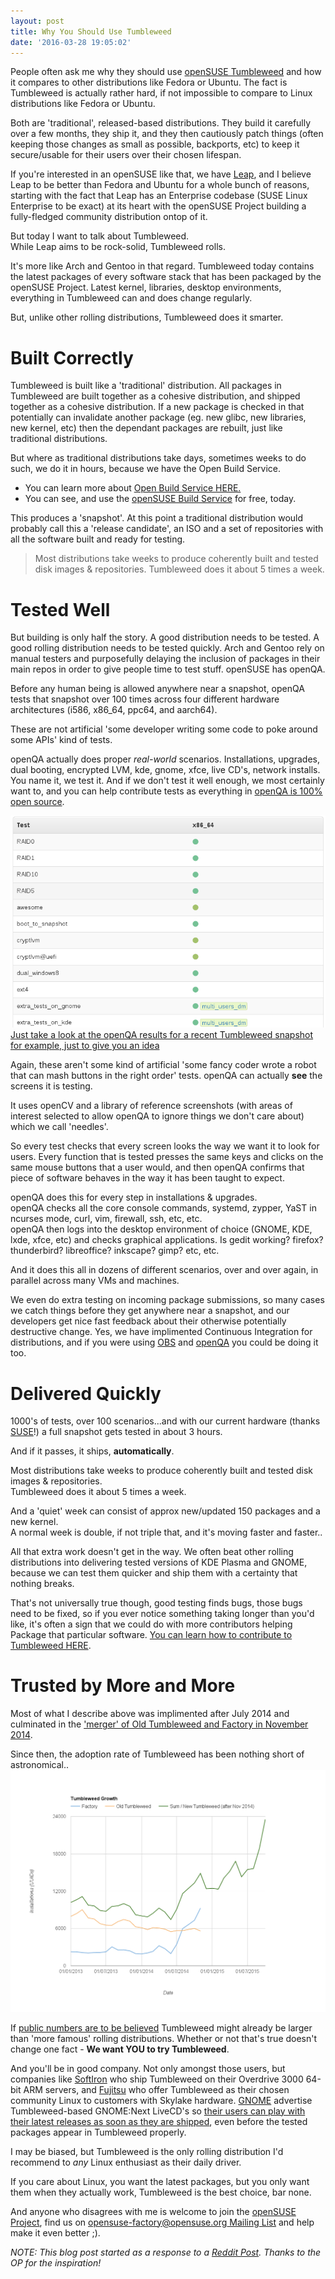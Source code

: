 ```yaml
---
layout: post
title: Why You Should Use Tumbleweed
date: '2016-03-28 19:05:02'
---
```

People often ask me why they should use [openSUSE Tumbleweed](http://www.opensuse.org) and how it compares to other distributions like Fedora or Ubuntu. The fact is Tumbleweed is actually rather hard, if not impossible to compare to Linux distributions like Fedora or Ubuntu.

Both are 'traditional', released-based distributions. They build it carefully over a few months, they ship it, and they then cautiously patch things (often keeping those changes as small as possible, backports, etc) to keep it secure/usable for their users over their chosen lifespan.

If you're interested in an openSUSE like that, we have [Leap](http://www.opensuse.org), and I believe Leap to be better than Fedora and Ubuntu for a whole bunch of reasons, starting with the fact that Leap has an Enterprise codebase (SUSE Linux Enterprise to be exact) at its heart with the openSUSE Project building a fully-fledged community distribution ontop of it.

But today I want to talk about Tumbleweed.  
While Leap aims to be rock-solid, Tumbleweed rolls.

It's more like Arch and Gentoo in that regard. Tumbleweed today contains the latest packages of every software stack that has been packaged by the openSUSE Project. Latest kernel, libraries, desktop environments, everything in Tumbleweed can and does change regularly.

But, unlike other rolling distributions, Tumbleweed does it smarter.

# Built Correctly
Tumbleweed is built like a 'traditional' distribution. All packages in Tumbleweed are built together as a cohesive distribution, and shipped together as a cohesive distribution. If a new package is checked in that potentially can invalidate another package (eg. new glibc, new libraries, new kernel, etc) then the dependant packages are rebuilt, just like traditional distributions.

But where as traditional distributions take days, sometimes weeks to do such, we do it in hours, because we have the Open Build Service.

* You can learn more about [Open Build Service HERE.](http://openbuildservice.org/)
* You can see, and use the [openSUSE Build Service](http://build.opensuse.org) for free, today.

This produces a 'snapshot'. At this point a traditional distribution would probably call this a 'release candidate', an ISO and a set of repositories with all the software built and ready for testing.

>Most distributions take weeks to produce coherently built and tested disk images & repositories. Tumbleweed does it about 5 times a week.

# Tested Well
But building is only half the story. A good distribution needs to be tested. A good rolling distribution needs to be tested quickly. Arch and Gentoo rely on manual testers and purposefully delaying the inclusion of packages in their main repos in order to give people time to test stuff. openSUSE has openQA.

Before any human being is allowed anywhere near a snapshot, openQA tests that snapshot over 100 times across four different hardware architectures (i586, x86_64, ppc64, and aarch64).

These are not artificial 'some developer writing some code to poke around some APIs' kind of tests.

openQA actually does proper *real-world* scenarios. Installations, upgrades, dual booting, encrypted LVM, kde, gnome, xfce, live CD's, network installs.  
You name it, we test it. And if we don't test it well enough, we most certainly want to, and you can help contribute tests as everything in [openQA is 100% open source](http://os-autoinst.github.io/openQA).

![There are far many results to show in this blog post](/pics/openqaresults.png)  
[Just take a look at the openQA results for a recent Tumbleweed snapshot for example, just to give you an idea](https://openqa.opensuse.org/tests/overview?distri=opensuse&version=Tumbleweed&build=20160321&groupid=1)

Again, these aren't some kind of artificial 'some fancy coder wrote a robot that can mash buttons in the right order' tests. openQA can actually **see** the screens it is testing.

It uses openCV and a library of reference screenshots (with areas of interest selected to allow openQA to ignore things we don't care about) which we call 'needles'.

So every test checks that every screen looks the way we want it to look for users. Every function that is tested presses the same keys and clicks on the same mouse buttons that a user would, and then openQA confirms that piece of software behaves in the way it has been taught to expect.

openQA does this for every step in installations & upgrades.  
openQA checks all the core console commands, systemd, zypper, YaST in ncurses mode, curl, vim, firewall, ssh, etc, etc.  
openQA then logs into the desktop environment of choice (GNOME, KDE, lxde, xfce, etc) and checks graphical applications. Is gedit working? firefox? thunderbird? libreoffice? inkscape? gimp? etc, etc.

And it does this all in dozens of different scenarios, over and over again, in parallel across many VMs and machines.

We even do extra testing on incoming package submissions, so many cases we catch things before they get anywhere near a snapshot, and our developers get nice fast feedback about their otherwise potentially destructive change. Yes, we have implimented Continuous Integration for distributions, and if you were using [OBS](http://openbuildservice.org) and [openQA](http://os-autoinst.github.io/openQA) you could be doing it too.

# Delivered Quickly
1000's of tests, over 100 scenarios...and with our current hardware (thanks [SUSE](http://www.suse.com)!) a full snapshot gets tested in about 3 hours.

And if it passes, it ships, **automatically**.

Most distributions take weeks to produce coherently built and tested disk images & repositories.  
Tumbleweed does it about 5 times a week.

And a 'quiet' week can consist of approx new/updated 150 packages and a new kernel.  
A normal week is double, if not triple that, and it's moving faster and faster..

All that extra work doesn't get in the way. We often beat other rolling distributions into delivering tested versions of KDE Plasma and GNOME, because we can test them quicker and ship them with a certainty that nothing breaks.

That's not universally true though, good testing finds bugs, those bugs need to be fixed, so if you ever notice something taking longer than you'd like, it's often a sign that we could do with more contributors helping Package that particular software. [You can learn how to contribute to Tumbleweed HERE](https://en.opensuse.org/openSUSE:Factory_development_model).

# Trusted by More and More
Most of what I describe above was implimented after July 2014 and culminated in the ['merger' of Old Tumbleweed and Factory in November 2014](https://news.opensuse.org/2014/10/24/tumbleweed-factory-rolling-releases-to-merge/).

Since then, the adoption rate of Tumbleweed has been nothing short of astronomical.. ![Look at those numbers](/pics/Tumbleweedstats.png)

If [public numbers are to be believed](https://www.archlinux.de/?page=UserStatistics) Tumbleweed might already be larger than 'more famous' rolling distributions. Whether or not that's true doesn't change one fact - **We want YOU to try Tumbleweed**.

And you'll be in good company. Not only amongst those users, but companies like [SoftIron](http://softiron.co.uk/) who ship Tumbleweed on their Overdrive 3000 64-bit ARM servers, and [Fujitsu](http://ts.fujitsu.com) who offer Tumbleweed as their chosen community Linux to customers with Skylake hardware. [GNOME](http://www.gnome.org) advertise Tumbleweed-based GNOME:Next LiveCD's so [their users can play with their latest releases as soon as they are shipped](https://mail.gnome.org/archives/gnome-announce-list/2016-March/msg00059.html), even before the tested packages appear in Tumbleweed properly.

I may be biased, but Tumbleweed is the only rolling distribution I'd recommend to _any_ Linux enthusiast as their daily driver.

If you care about Linux, you want the latest packages, but you only want them when they actually work, Tumbleweed is the best choice, bar none.

And anyone who disagrees with me is welcome to join the [openSUSE Project](http://www.opensuse.org), find us on [opensuse-factory@opensuse.org Mailing List](https://lists.opensuse.org/) and help make it even better ;).

*NOTE: This blog post started as a response to a [Reddit Post](https://www.reddit.com/r/linux/comments/4bytfz/thoughts_please_on_opensuse_tumbleweed/). Thanks to the OP for the inspiration!*
